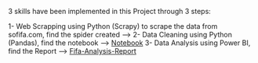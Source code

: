 3 skills have been implemented in this Project through 3 steps:

1- Web Scrapping using Python (Scrapy) to scrape the data from sofifa.com, find the spider created --> 
2- Data Cleaning using Python (Pandas), find the notebook --> [Notebook](https://github.com/MuaazAbuZaid/Data-Analysis/blob/main/Fifa-Analysis/players.ipynb)
3- Data Analysis using Power BI, find the Report --> [Fifa-Analysis-Report](https://github.com/MuaazAbuZaid/Data-Analysis/blob/main/Fifa-Analysis/fifa_players_report.pbix)
